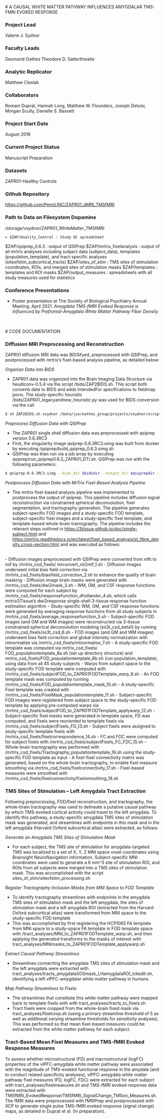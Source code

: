 <br>
<br>
# A CAUSAL WHITE MATTER PATHWAY INFLUENCES AMYGDALAR TMS-FMRI EVOKED RESPONSE

### Project Lead
Valerie J. Sydnor

### Faculty Leads
Desmond Oathes
Theodore D. Satterthwaite

### Analytic Replicator
Matthew Cieslak

### Collaborators 
Romain Duprat, Hannah Long, Matthew W. Flounders, Joseph Deluisi, Morgan Scully, Danielle S. Bassett

### Project Start Date
August 2018

### Current Project Status
Manuscript Preparation

### Datasets
ZAPR01-Healthy Controls

### Github Repository
<https://github.com/PennLINC/ZAPR01_dMRI_TMSfMRI>

### Path to Data on Filesystem **Dopamine**
/storage/vsydnor/ZAPR01_WhiteMatter_TMSfMRI

    > $ZAP/Quality_Control : Study QC spreadsheet
$ZAP/qsiprep_0.6.3 : output of QSIPrep
$ZAP/mrtrix_fixelanalysis : output of all mrtrix analyses including subject data (subject_data), templates (population_template), and tract-specific analyses (siteofstim_subcortical_tracts)
$ZAP/sites_of_stim : TMS sites of stimulation coordinates, ROIs, and merged sites of stimulation masks
$ZAP/templates : templates and ROI masks 
$ZAP/output_measures : spreadsheets with all study measures used for statistics


### Conference Presentations
- Poster presentation at The Society of Biological Psychiatry Annual Meeting, April 2021. *Amygdala TMS-fMRI Evoked Response is Influenced by Prefrontal-Amygdala White Matter Pathway Fiber Density*

<br>
<br>
# CODE DOCUMENTATION

### Diffusion MRI Preprocessing and Reconstruction
ZAPR01 diffusion MRI data was BIDSifyed, preprocessed with QSIPrep, and postprocessed with mrtrix’s fixel-based analysis pipeline, as detailed below: 

*Organize Data into BIDS* 
- ZAPR01 data was organized into the Brain Imaging Data Structure via heudiconv-0.5.4 via the script /bids/ZAP2BIDS.sh. This script both converts data to BIDS and adds IntendedFor specifications to fieldmap jsons. The study-specific heuristic /bids/ZAPR01_legacyandnew_heuristic.py was used for BIDS conversion via the call 
```bash
$ sh ZAP2BIDS.sh vsydnor /data/jux/oathes_group/projects/vsydnor/scripts/ZAP2BIDS/ZAPR01_legacyandnew_heuristic.py
``` 
*Preprocess Diffusion Data with QSIPrep*
- The ZAPR01 single shell diffusion data was preprocessed with qsiprep version 0.6.3RC3
- First, the singularity image qsiprep-0.6.3RC3.simg was built from docker by executing /qsiprep/build_qsiprep_0.6.3.simg.sh
- QSIPrep was then run via a job array by executing qsiprep/run_qsiprep0.6.3_ZAPR01_DTI.sh. QSIPrep was run with the following parameters:
```bash
$ qsiprep-0.6.3RC3.simg --bids_dir $bidsdir --output_dir $qsiprepdir --analysis_level participant --participant_label $SUBJ --hmc_model eddy --eddy-config eddy_params.json --b0-motion-corr-to first --output-space T1w --output-resolution 1.3 --force-spatial-normalization --do-reconall
```
*Postprocess Diffusion Data with MrTrix Fixel-Based Analysis Pipeline*
- The mrtrix fixel-based analysis pipeline was implemented to postprocess the output of qsiprep. This pipeline includes diffusion signal reconstruction via constrained spherical deconvolution, fixel segmentation, and tractography generation. The pipeline generates subject-specific FOD images and a study-specific FOD template, subject-specific fixel images and a study-specific fixel template, and template-based whole-brain tractography. The pipeline includes the relevant steps outlined in https://3tissue.github.io/doc/single-subject.html and https://mrtrix.readthedocs.io/en/latest/fixel_based_analysis/st_fibre_density_cross-section.html and was executed as follows:
<br>
- Diffusion images preprocessed with QSIPrep were converted from nifti to mif by /mrtrix_csd_fixels/ mrconvert_nii2mif_1.sh
- Diffusion images underwent initial bias field correction via /mrtrix_csd_fixels/biasfield_correction_2.sh to enhance the quality of brain masking
- Diffusion image brain masks were generated with /mrtrix_csd_fixels/dwi2mask_3.sh
- WM, GM, and CSF response functions were computed for each subject by /mrtrix_csd_fixels/responsefunction_dhollander_4.sh, which calls mrtrix3Tissue’s dwi2response single-shell 3-tissue response function estimation algorithm 
- Study-specific WM, GM, and CSF response functions were generated by averaging response functions from all study subjects in /mrtrix_csd_fixels/average_responsefunction_5.sh
- Subject-specific FOD images (and GM and WM images) were reconstructed via 3-tissue constrained spherical deconvolution modeling (ss3t_csd_beta1) by running /mrtrix_csd_fixels/ss3t_csd_6.sh
- FOD images (and GM and WM images) underwent bias field correction and global intensity normalization with mtnormalise via /mrtrix_csd_fixels/mtnormalise_7.sh
- A study-specific FOD template was computed via mrtrix_csd_fixels/ FOD_populationtemplate_8a.sh (set up directory structure) and mrtrix_csd_fixels/FOD_populationtemplate_8b.sh (run population_template), using data from all 45 study subjects
- Warps from subject space to the study-specific FOD template were computed with /mrtrix_csd_fixels/subjectFOD_to_ZAPR01FODTemplate_warp_9.sh
- An FOD template mask was computed by running  /mrtrix_csd_fixels/FOD_populationtemplate_mask_10.sh
- A study-specific Fixel template was created with /mrtrix_csd_fixels/FixelMask_populationtemplate_11.sh
- Subject-specific FOD images were registered from subject space to the study-specific FOD template by applying pre-computed warps via /mrtrix_csd_fixels/subjectFOD_to_ZAPR01FODTemplate_applywarp_12.sh
- Subject-specific fixel masks were generated in template space, FD was computed, and fixels were reoriented to template fixels via /mrtrix_csd_fixels/subjectFixels_FD_13.sh
- Subject fixels were assigned to study-specific template fixels with /mrtrix_csd_fixels/fixelcorrespondence_14.sh
- FC and FDC were computed for subject fixels with /mrtrix_csd_fixels/subjectFixels_FC_FDC_15.sh
- Whole-brain tractography was performed with /mrtrix_csd_fixels/Tractography_populationtemplate_16.sh using the study-specific FOD template as input
- A fixel-fixel connectivity matrix was generated, based on the whole-brain tractography, to enable fixel measure smoothing via /mrtrix_csd_fixels/fixelconnectivity_17.sh
- Fixel-based measures were smoothed with /mrtrix_csd_fixels/fixelconnectivity/fixelsmoothing_18.sh 

### TMS Sites of Stimulation – Left Amygdala Tract Extraction 
Following preprocessing, FOD/fixel reconstruction, and tractography, the whole-brain tractography was used to delineate a putative causal pathway by which TMS-evoked cortical activity could travel to the left amygdala. To identify this pathway, a study-specific amygdala TMS sites of stimulation mask was generated, and streamlines with endpoints in this mask and in the left amygdala (Harvard Oxford subcortical atlas) were extracted, as follows:

*Generate an Amygdala TMS Sites of Stimulation Mask*
- For each subject, the TMS site of stimulation for amygdala-targeted TMS was localized to a set of X, Y, Z MNI space voxel coordinates using Brainsight NeuroNavigation information. Subject-specific MNI coordinates were used to generate a 6 mm^3 site of stimulation ROI, and ROIs from all subjects were merged into a TMS sites of stimulation mask. This was accomplished with the script sites_of_stim/siteofstim_processing.sh

*Register Tractography Inclusion Masks from MNI Space to FOD Template*
- To identify tractography streamlines with endpoints in the amygdala TMS sites of stimulation mask and the left amygdala, the sites of stimulation mask and a left amygdala ROI (extracted from the Harvard Oxford subcortical atlas) were transformed from MNI space to the study-specific FOD template
- This was accomplished by first registering the HCP1065 FA template from MNI space to a study-space FA template in FOD template space with /tract_analyses/MNI_to_ZAPR01FODTemplate_warp.sh, and then applying the generated transforms to the masks of interest with  tract_analyses/MNImasks_to_ZAPR01FODTemplate_applywarp.sh

*Extract Causal Pathway Streamlines* 
- Streamlines connecting the amygdala TMS sites of stimulation mask and the left amygdala were extracted with tract_analyses/tracts_amygdalaSOSmask_LHamygdalaROI_tckedit.sh, identifying a left vlPFC-amygdalar white matter pathway in humans

*Map Pathway Streamlines to Fixels*
- The streamlines that constitute this white matter pathway were mapped back to template fixels with 
with tract_analyses/tracts_to_fixels.sh 
- Tract fixels were cropped from the whole-brain fixed mask via tract_analyses/fixelcrop.sh (using a primary streamline threshold of 5 as well as additional varying streamline thresholds for sensitivity analyses). This was performed so that mean fixel-based measures could be extracted from the white matter pathway for each subject.

### Tract-Based Mean Fixel Measures and TMS-fMRI Evoked Response Measures
To assess whether microstructural (FD) and macrostructural (logFC) properties of the vlPFC-amygdala white matter pathway were associated with the magnitude of TMS-evoked functional response in the amydala (and to conduct related specificity analyses), vlPFC-amygdala white matter pathway fixel measures (FD, logFC, FDC) were extracted for each subject with tract_analyses/fixelmeasures.sh and TMS-fMRI evoked response data were extracted with TMSfMRI_EvokedResponse/TMSfMRI_SignalChange_TMSon_Measures.sh. The fMRI data were preprocessed with fMRIPrep and postprocessed with XCP to generate single pulse TMS-fMRI evoked response (signal change) maps, as detailed in Duprat et al. (In preparation).
